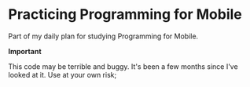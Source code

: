 # Practicing Programming for Mobile

Part of my daily plan for studying Programming for Mobile.

**Important**

This code may be terrible and buggy. It's been a few months since I've looked at it. Use at your own risk;
